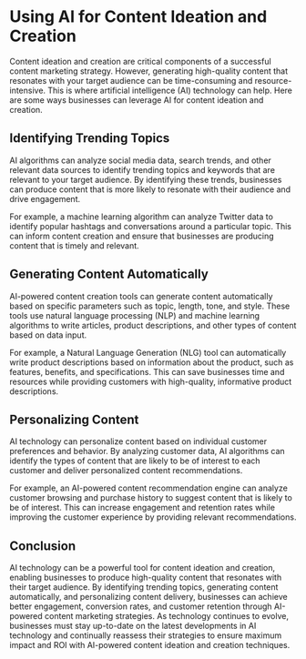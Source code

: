Using AI for Content Ideation and Creation
===============================================================================

Content ideation and creation are critical components of a successful content marketing strategy. However, generating high-quality content that resonates with your target audience can be time-consuming and resource-intensive. This is where artificial intelligence (AI) technology can help. Here are some ways businesses can leverage AI for content ideation and creation.

Identifying Trending Topics
---------------------------

AI algorithms can analyze social media data, search trends, and other relevant data sources to identify trending topics and keywords that are relevant to your target audience. By identifying these trends, businesses can produce content that is more likely to resonate with their audience and drive engagement.

For example, a machine learning algorithm can analyze Twitter data to identify popular hashtags and conversations around a particular topic. This can inform content creation and ensure that businesses are producing content that is timely and relevant.

Generating Content Automatically
--------------------------------

AI-powered content creation tools can generate content automatically based on specific parameters such as topic, length, tone, and style. These tools use natural language processing (NLP) and machine learning algorithms to write articles, product descriptions, and other types of content based on data input.

For example, a Natural Language Generation (NLG) tool can automatically write product descriptions based on information about the product, such as features, benefits, and specifications. This can save businesses time and resources while providing customers with high-quality, informative product descriptions.

Personalizing Content
---------------------

AI technology can personalize content based on individual customer preferences and behavior. By analyzing customer data, AI algorithms can identify the types of content that are likely to be of interest to each customer and deliver personalized content recommendations.

For example, an AI-powered content recommendation engine can analyze customer browsing and purchase history to suggest content that is likely to be of interest. This can increase engagement and retention rates while improving the customer experience by providing relevant recommendations.

Conclusion
----------

AI technology can be a powerful tool for content ideation and creation, enabling businesses to produce high-quality content that resonates with their target audience. By identifying trending topics, generating content automatically, and personalizing content delivery, businesses can achieve better engagement, conversion rates, and customer retention through AI-powered content marketing strategies. As technology continues to evolve, businesses must stay up-to-date on the latest developments in AI technology and continually reassess their strategies to ensure maximum impact and ROI with AI-powered content ideation and creation techniques.
